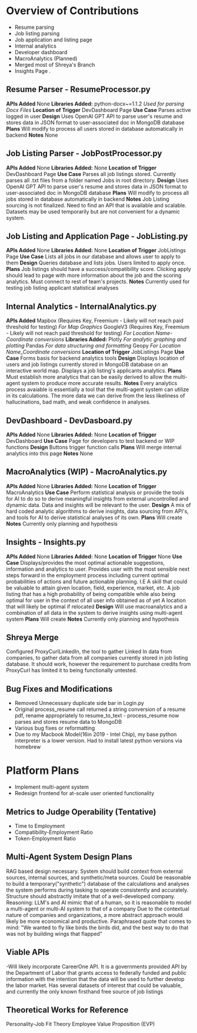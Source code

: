 # Overview of Contributions

 - Resume parsing
 - Job listing parsing
 - Job application and listing page
 - Internal analytics
 - Developer dashboard
 - MacroAnalytics (Planned)
 - Merged most of Shreya's Branch
 - Insights Page
.
## Resume Parser - ResumeProcessor.py
**APIs Added**
None
**Libraries Added:**
python-docx~=1.1.2
*Used for parsing Docx Files*
**Location of Trigger**
DevDashboard Page
**Use Case**
Parses active logged in user
**Design**
Uses OpenAI GPT API to parse user's resume and stores data in JSON format to user-associated doc in MongoDB database
**Plans**
Will modify to process all users stored in database automatically in backend
**Notes**
None

## Job Listing Parser - JobPostProcessor.py
**APIs Added**
None
**Libraries Added:**
None
**Location of Trigger**
DevDashboard Page
**Use Case**
Parses all job listings stored.
Currently parses all .txt files from a folder named Jobs in root directory.
**Design**
Uses OpenAI GPT API to parse user's resume and stores data in JSON format to user-associated doc in MongoDB database
**Plans**
Will modify to process all jobs stored in database automatically in backend
**Notes**
Job Listing sourcing is not finalized. 
Need to find an API that is available and scalable. 
Datasets may be used temporarily but are not convenient for a dynamic system.

## Job Listing and Application Page - JobListing.py
**APIs Added**
None
**Libraries Added:**
None
**Location of Trigger**
JobListings Page
**Use Case**
Lists all jobs in our database and allows user to apply to them
**Design**
Queries database and lists jobs. Users limited to apply once.
**Plans**
Job listings should have a success/compatibility score. Clicking apply should lead to page with more information about the job and the scoring analytics. Must connect to rest of team's projects.
**Notes**
Currently used for testing job listing applicant statistical analyses


## Internal Analytics - InternalAnalytics.py
**APIs Added**
Mapbox (Requires Key, Freemium - Likely will not reach paid threshold for testing)
*For Map Graphics*
GoogleV3 (Requires Key, Freemium - Likely will not reach paid threshold for testing)
*For Location Name-Coordinate conversions*
**Libraries Added:**
Plotly
*For analytic graphing and plotting*
Pandas
*For data structuring and formatting*
Geopy
*For Location Name_Coordinate conversions*
**Location of Trigger**
JobListings Page
**Use Case**
Forms basis for backend analytics tools
**Design**
Displays location of users and job listings currently stored in MongoDB database on an interactive world map.
Displays a job listing's applicants analytics.
**Plans**
Must establish more analytics that can be easily derived to allow the multi-agent system to produce more accurate results.
**Notes**
Every analytics process avaiable is essentially a tool that the multi-agent system can utilize in its calculations. The more data we can derive from the less likeliness of hallucinations, bad math, and weak confidence in analyses.


## DevDashboard - DevDasboard.py
**APIs Added**
None
**Libraries Added:**
None
**Location of Trigger**
DevDashboard
**Use Case**
Page for developers to test backend or WIP functions
**Design**
Buttons trigger function calls
**Plans**
Will merge internal analytics into this page 
**Notes**
None

## MacroAnalytics (WIP) - MacroAnalytics.py
**APIs Added**
None
**Libraries Added:**
None
**Location of Trigger**
MacroAnalytics
**Use Case**
Perform statistical analysis or provide the tools for AI to do so to derive meaningful insights from external uncontrolled and dynamic data. Data and insights will be relevant to the user.
**Design**
A mix of hard coded analytic algorithms to derive insights, data sourcing from API's, and tools for AI to derive statistical analyses of its own.
**Plans**
Will create
**Notes**
Currently only planning and hypothesis

## Insights - Insights.py
**APIs Added**
None
**Libraries Added:**
None
**Location of Trigger**
None
**Use Case**
Displays/provides the most optimal actionable suggestions, information and analytics to user. Provides user with the most sensible next steps forward in the employment process including current optimal probabilities of actions and future actionable planning. 
I.E
A skill that could be valuable to attain given location, field, experience, market, etc.
A job listing that has a high probability of being compatible while also being optimal for user in the context of all user info obtained as of yet
A location that will likely be optimal if relocated
**Design**
Will use macroanalytics and a combination of all data in the system to derive insights using multi-agent system
**Plans**
Will create
**Notes**
Currently only planning and hypothesis

## Shreya Merge
Configured ProxyCurlLinkedIn, the tool to gather Linked In data from companies, to gather data from all companies currently stored in job listing database. It should work, however the requirement to purchase credits from ProxyCurl has limited it to being functionally untested.

## Bug Fixes and Modifications

 - Removed Unnecessary duplicate side bar in Login.py
 - Original process_resume call returned a string conversion of a resume pdf, rename appropriately to resume_to_text - process_resume now parses and stores resume data to MongoDB
 - Various bug fixes or reformatting
 - Due to my Macbook Model(16in 2019 - Intel Chip), my base python interpreter is a lower version. Had to install latest python versions via homebrew

# Platform Plans

 - Implement multi-agent system
 - Redesign frontend for at-scale user oriented functionality

## Metrics to Judge Operability (Tentative)

 - Time to Employment
 - Compatibility-Employment Ratio
 - Token-Employment Ratio

## Multi-Agent System Design Plans
RAG based design necessary.
System should build context from external sources, internal sources, and synthetic/meta sources.
Could be reasonable to build a temporary("synthetic") database of the calculations and analyses the system performs during tasking to operate consistently and accurately.
Structure should abstractly imitate that of a well-developed company.
Reasoning: LLM's and AI mimic that of a human, so it is reasonable to model a multi-agent or multi-AI system to that of a company
Due to the contextual nature of companies and organizations, a more abstract approach would likely be more economical and productive.
Paraphrased quote that comes to mind: "We wanted to fly like birds the birds did, and the best way to do that was not by building wings that flapped"

## Viable APIs
-Will likely incorporate CareerOne API. It is a governments provided API by the Department of Labor that grants access to federally funded and public information with the intention that the data will be used to further develop the labor market. Has several datasets of interest that could be valuable, and currently the only known firsthand free source of job listings

## Theoretical Works for Reference
Personality-Job Fit Theory
Employee Value Proposition (EVP)
